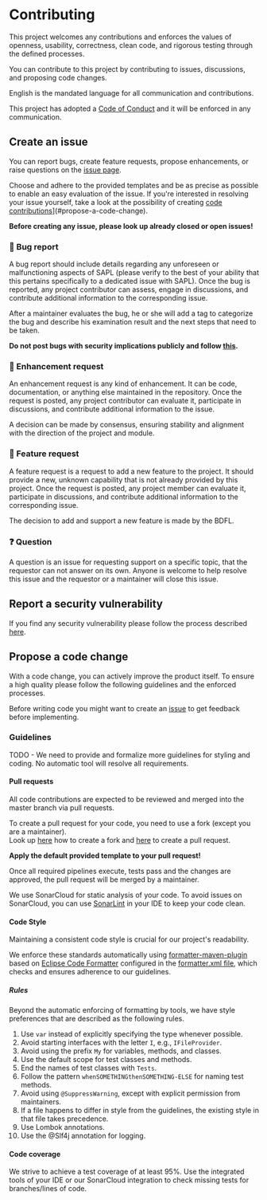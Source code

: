 # Contributing

This project welcomes any contributions and enforces the values of openness, usability, correctness, clean code, and rigorous testing through the defined processes.

You can contribute to this project by contributing to issues, discussions, and proposing code changes.

English is the mandated language for all communication and contributions.

This project has adopted a [Code of Conduct](CODE_OF_CONDUCT.md) and it will be enforced in any communication.

## Create an issue

You can report bugs, create feature requests, propose enhancements, or raise questions on the [issue page][issue-link].

Choose and adhere to the provided templates and be as precise as possible to enable an easy evaluation of the issue.
If you're interested in resolving your issue yourself, take a look at the possibility of creating [code contributions](#propose-a-code-change)](#propose-a-code-change).

**Before creating any issue, please look up already closed or open issues!**

### 🐞 Bug report

A bug report should include details regarding any unforeseen or malfunctioning aspects of SAPL (please verify to the best of your ability that this pertains specifically to a dedicated issue with SAPL). Once the bug is reported, any project contributor can assess, engage in discussions, and contribute additional information to the corresponding issue.

After a maintainer evaluates the bug, he or she will add a tag to categorize the bug and describe his examination result and the next steps that need to be taken.

**Do not post bugs with security implications publicly and follow [this](#report-a-security-vulnerability).**

### 🔧 Enhancement request

An enhancement request is any kind of enhancement. It can be code, documentation, or anything else maintained in the repository. Once the request is posted, any project contributor can evaluate it, participate in discussions, and contribute additional information to the issue.

A decision can be made by consensus, ensuring stability and alignment with the direction of the project and module.

### 🚀 Feature request

A feature request is a request to add a new feature to the project. It should provide a new, unknown capability that is not already provided by this project. Once the request is posted, any project member can evaluate it, participate in discussions, and contribute additional information to the corresponding issue.

The decision to add and support a new feature is made by the BDFL.

### ❓ Question

A question is an issue for requesting support on a specific topic, that the requestor can not answer on its own.
Anyone is welcome to help resolve this issue and the requestor or a maintainer will close this issue.

## Report a security vulnerability

If you find any security vulnerability please follow the process described [here](SECURITY.md).

## Propose a code change

With a code change, you can actively improve the product itself. To ensure a high quality please follow the following guidelines and the enforced processes.

Before writing code you might want to create an [issue](#create-an-issue) to get feedback before implementing.

### Guidelines

TODO - We need to provide and formalize more guidelines for styling and coding. No automatic tool will resolve all requirements.

#### Pull requests

All code contributions are expected to be reviewed and merged into the master branch via pull requests.

To create a pull request for your code, you need to use a fork (except you are a maintainer). \
Look up [here][github-fork-guide] how to create a fork and [here][github-fork-pr-guide] to create a pull request.

**Apply the default provided template to your pull request!**

Once all required pipelines execute, tests pass and the changes are approved, the pull request will be merged by a maintainer.

We use SonarCloud for static analysis of your code. To avoid issues on 
SonarCloud, you can use [SonarLint][sonarlint] in your IDE to keep your code clean.

#### Code Style

Maintaining a consistent code style is crucial for our project's readability.

We enforce these standards automatically using [formatter-maven-plugin][eclipse-formatter-plugin] based on [Eclipse Code Formatter][eclipse-formatter-definition] configured in the [formatter.xml file](formatter.xml), which checks and ensures adherence to our guidelines.

##### Rules

Beyond the automatic enforcing of formatting by tools, we have style preferences that are described as the following rules.

1. Use `var` instead of explicitly specifying the type whenever possible.
2. Avoid starting interfaces with the letter `I`, e.g., `IFileProvider`.
3. Avoid using the prefix `My` for variables, methods, and classes.
4. Use the default scope for test classes and methods.
5. End the names of test classes with `Tests`.
6. Follow the pattern `whenSOMETHINGthenSOMETHING-ELSE` for naming test methods.
7. Avoid using `@SuppressWarning`, except with explicit permission from maintainers.
8. If a file happens to differ in style from the guidelines, the existing style in that file takes precedence.
9. Use Lombok annotations.
10. Use the @Slf4j annotation for logging.

#### Code coverage

We strive to achieve a test coverage of at least 95%. Use the integrated tools of your IDE or our SonarCloud integration to check missing tests for branches/lines of code.

<!-- MARKDOWN LINKS & IMAGES -->
<!-- https://www.markdownguide.org/basic-syntax/#reference-style-links -->
[issue-link]: https://github.com/heutelbeck/sapl-policy-engine/issues

[eclipse-formatter-plugin]: https://code.revelc.net/formatter-maven-plugin/
[eclipse-formatter-definition]: https://help.eclipse.org/latest/index.jsp?topic=%2Forg.eclipse.jdt.doc.user%2Freference%2Fpreferences%2Fjava%2Fcodestyle%2Fref-preferences-formatter.htm
[github-fork-pr-guide]: https://docs.github.com/en/pull-requests/collaborating-with-pull-requests/proposing-changes-to-your-work-with-pull-requests/creating-a-pull-request-from-a-fork
[github-fork-guide]: https://docs.github.com/en/pull-requests/collaborating-with-pull-requests/working-with-forks/fork-a-repo
[sonarlint]: https://www.sonarsource.com/products/sonarlint/